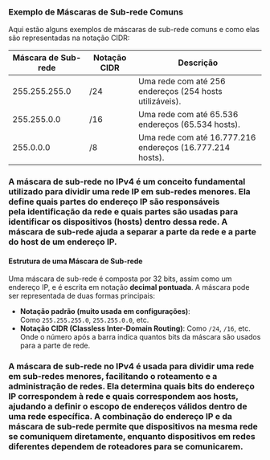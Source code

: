 ### **Exemplo de Máscaras de Sub-rede Comuns**

Aqui estão alguns exemplos de máscaras de sub-rede comuns e como elas são representadas na notação CIDR:

| Máscara de Sub-rede | Notação CIDR | Descrição                                                 |
| ------------------- | ------------ | --------------------------------------------------------- |
| 255.255.255.0       | /24          | Uma rede com até 256 endereços (254 hosts utilizáveis).   |
| 255.255.0.0         | /16          | Uma rede com até 65.536 endereços (65.534 hosts).         |
| 255.0.0.0           | /8           | Uma rede com até 16.777.216 endereços (16.777.214 hosts). |


### A **máscara de sub-rede** no IPv4 é um conceito fundamental utilizado para dividir uma rede IP em sub-redes menores. Ela define quais partes do endereço IP são responsáveis pela **identificação da rede** e quais partes são usadas para identificar os **dispositivos (hosts)** dentro dessa rede. A máscara de sub-rede ajuda a separar a parte da rede e a parte do host de um endereço IP.



#### **Estrutura de uma Máscara de Sub-rede**

Uma máscara de sub-rede é composta por 32 bits, assim como um endereço IP, e é escrita em notação **decimal pontuada**. A máscara pode ser representada de duas formas principais:

- **Notação padrão (muito usada em configurações)**: Como `255.255.255.0`, `255.255.0.0`, etc.
- **Notação CIDR (Classless Inter-Domain Routing)**: Como `/24`, `/16`, etc. Onde o número após a barra indica quantos bits da máscara são usados para a parte de rede.

### A máscara de sub-rede no IPv4 é usada para dividir uma rede em sub-redes menores, facilitando o roteamento e a administração de redes. Ela determina quais bits do endereço IP correspondem à rede e quais correspondem aos hosts, ajudando a definir o escopo de endereços válidos dentro de uma rede específica. A combinação do endereço IP e da máscara de sub-rede permite que dispositivos na mesma rede se comuniquem diretamente, enquanto dispositivos em redes diferentes dependem de roteadores para se comunicarem.